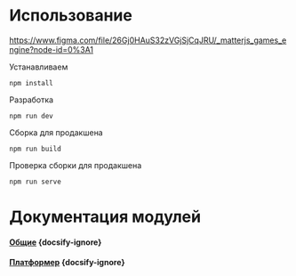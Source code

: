 # Использование

https://www.figma.com/file/26Gj0HAuS32zVGjSjCqJRU/_matterjs_games_engine?node-id=0%3A1

Устанавливаем

```
npm install
```

Разработка

```
npm run dev
```

Сборка для продакшена

```
npm run build
```

Проверка сборки для продакшена

```
npm run serve
```

# Документация модулей

#### [Общие](/common/) {docsify-ignore}

#### [Платформер](/platformer/) {docsify-ignore}
